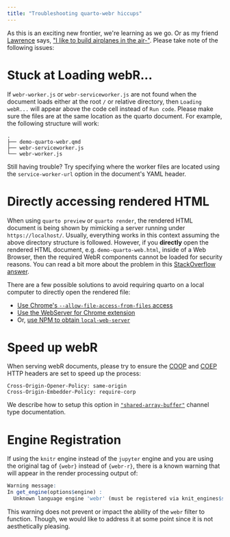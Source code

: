 ```yaml
---
title: "Troubleshooting quarto-webr hiccups"
---
```


As this is an exciting new frontier, we're learning as we go. Or as my friend [Lawrence](https://cs.illinois.edu/about/people/faculty/angrave) says, ["I like to build airplanes in the air-"](https://www.youtube.com/watch?v=L2zqTYgcpfg). Please take note of the following issues:

# Stuck at Loading webR...

If `webr-worker.js` or `webr-serviceworker.js` are not found when the document loads either at the root `/` or relative directory, then `Loading webR...` will appear above the code cell instead of `Run code`. Please make sure the files are at the same location as the quarto document. For example, the following structure will work:

```
.
├── demo-quarto-webr.qmd
├── webr-serviceworker.js
└── webr-worker.js
```

Still having trouble? Try specifying where the worker files are located using the `service-worker-url` option in the document's YAML header.

# Directly accessing rendered HTML

When using  `quarto preview` or `quarto render`, the rendered HTML document is being shown by mimicking a server running under `https://localhost/`. Usually, everything works in this context assuming the above directory structure is followed. However, if you **directly** open the rendered HTML document, e.g. `demo-quarto-web.html`, inside of a Web Browser, then the required WebR components cannot be loaded for security reasons. You can read a bit more about the problem in this [StackOverflow answer](https://stackoverflow.com/questions/6811398/html5-web-workers-work-in-firefox-4-but-not-in-chrome-12-0-742-122/6823683#6823683).

There are a few possible solutions to avoid requiring quarto on a local computer to directly open the rendered file: 

- [Use Chrome's `--allow-file-access-from-files` access](https://stackoverflow.com/questions/18586921/how-to-launch-html-using-chrome-at-allow-file-access-from-files-mode)
- [Use the WebServer for Chrome extension](https://chrome.google.com/webstore/detail/web-server-for-chrome/ofhbbkphhbklhfoeikjpcbhemlocgigb?hl=en)
- Or, [use NPM to obtain `local-web-server`](https://github.com/lwsjs/local-web-server)

# Speed up webR

When serving webR documents, please try to ensure the [COOP](https://developer.mozilla.org/en-US/docs/Web/HTTP/Headers/Cross-Origin-Opener-Policy) and [COEP](https://developer.mozilla.org/en-US/docs/Web/HTTP/Headers/Cross-Origin-Embedder-Policy) HTTP headers are set to speed up the process:

```
Cross-Origin-Opener-Policy: same-origin
Cross-Origin-Embedder-Policy: require-corp
```

We describe how to setup this option in [`"shared-array-buffer"`](webr-channel-type.qmd) channel type documentation.

# Engine Registration

If using the `knitr` engine instead of the `jupyter` engine and you are using the original tag of `{webr}` instead of `{webr-r}`, 
there is a known warning that will appear in the render processing output of:

```r
Warning message:
In get_engine(options$engine) :
  Unknown language engine 'webr' (must be registered via knit_engines$set()).
```

This warning does not prevent or impact the ability of the `webr` filter to function. 
Though, we would like to address it at some point since it is not aesthetically pleasing.
